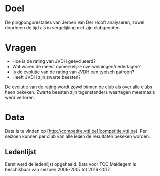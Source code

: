 # Doel

De pingpongprestaties van Jeroen Van Der Hooft analyseren, zowel doorheen de tijd als in vergelijking met zijn clubgenoten.

# Vragen

- Hoe is de rating van JVDH geëvolueerd?
- Wat waren de meest opmerkelijke overwinningen/nederlagen?
- Is de evolutie van de rating van JVDH een typisch patroon?
- Heeft JVDH zijn zwarte beesten?

De evolutie van de rating wordt zowel binnen de club als over alle clubs heen bekeken. Zwarte beesten zijn tegenstanders waartegen meermaals werd verloren.

# Data

Data is te vinden op [http://competitie.vttl.be](competitie.vttl.be). Per seizoen kunnen per club van alle leden de resultaten bekeken worden.

## Ledenlijst

Eerst werd de ledenlijst opgehaald. Data voor TCC Maldegem is beschikbaar van seizoen 2006-2007 tot 2016-2017.